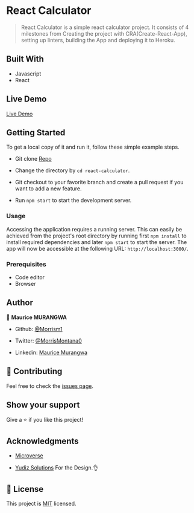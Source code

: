 # React Calculator

> React Calculator is a simple react calculator project. It consists of 4 milestones from Creating the project with CRA(Create-React-App), setting up linters, building the App and deploying it to Heroku.

## Built With

- Javascript
- React

## Live Demo

[Live Demo](https://morris-react-calculator.herokuapp.com/)

## Getting Started

To get a local copy of it and run it, follow these simple example steps.

- Git clone [Repo](https://github.com/Morrism1/react-calculator)

- Change the directory by `cd react-calculator`.

- Git checkout to your favorite branch and create a pull request if you want to add a new feature.

- Run `npm start` to start the development server.

### Usage

Accessing the application requires a running server. This can easily be achieved from the project's root directory by running first `npm install` to install required dependencies and later `npm start` to start the server. The app will now be accessible at the following URL: `http://localhost:3000/`.

### Prerequisites

- Code editor
- Browser

## Author

👤 **Maurice MURANGWA**

- Github: [@Morrism1](https://github.com/Morrism1)

- Twitter: [@MorrisMontana0](https://twitter.com/MurangwaMorris)

- Linkedin: [Maurice Murangwa](https://www.linkedin.com/in/mauricemurangwa/)

## 🤝 Contributing

Feel free to check the [issues page](https://github.com/Morrism1/react-calculator/issues).

## Show your support

Give a ⭐️ if you like this project!

## Acknowledgments

- [Microverse](https://www.microverse.org/)

- [Yudiz Solutions](https://codepen.io/yudizsolutions/pen/poReVdw) For the Design.👌

## 📝 License

This project is [MIT](https://opensource.org/licenses/MIT) licensed.
